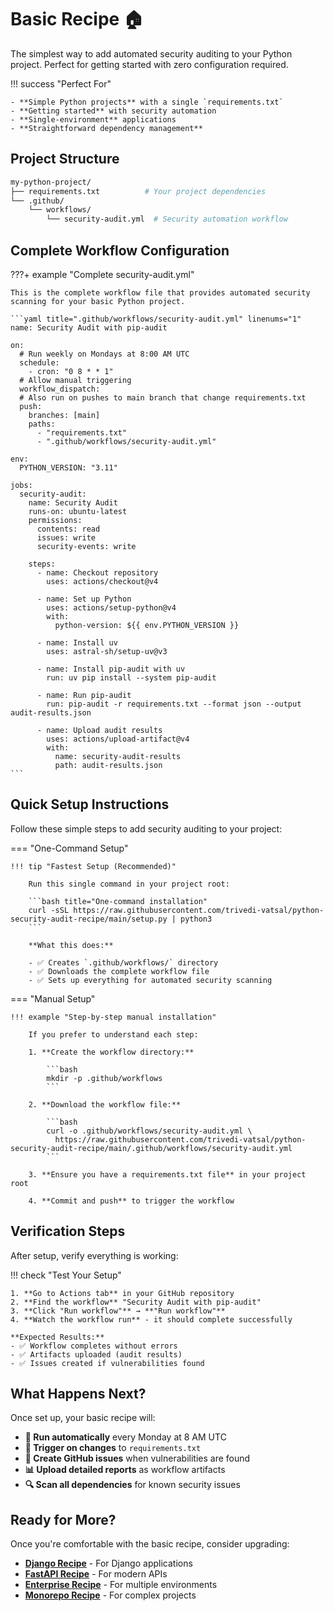 # Basic Recipe 🏠

The simplest way to add automated security auditing to your Python project. Perfect for getting started with zero configuration required.

!!! success "Perfect For"

    - **Simple Python projects** with a single `requirements.txt`
    - **Getting started** with security automation
    - **Single-environment** applications
    - **Straightforward dependency management**

## Project Structure

```bash title="Basic Project Structure"
my-python-project/
├── requirements.txt          # Your project dependencies
└── .github/
    └── workflows/
        └── security-audit.yml  # Security automation workflow
```

## Complete Workflow Configuration

???+ example "Complete security-audit.yml"

    This is the complete workflow file that provides automated security scanning for your basic Python project.

    ```yaml title=".github/workflows/security-audit.yml" linenums="1"
    name: Security Audit with pip-audit

    on:
      # Run weekly on Mondays at 8:00 AM UTC
      schedule:
        - cron: "0 8 * * 1"
      # Allow manual triggering
      workflow_dispatch:
      # Also run on pushes to main branch that change requirements.txt
      push:
        branches: [main]
        paths:
          - "requirements.txt"
          - ".github/workflows/security-audit.yml"

    env:
      PYTHON_VERSION: "3.11"

    jobs:
      security-audit:
        name: Security Audit
        runs-on: ubuntu-latest
        permissions:
          contents: read
          issues: write
          security-events: write

        steps:
          - name: Checkout repository
            uses: actions/checkout@v4

          - name: Set up Python
            uses: actions/setup-python@v4
            with:
              python-version: ${{ env.PYTHON_VERSION }}

          - name: Install uv
            uses: astral-sh/setup-uv@v3

          - name: Install pip-audit with uv
            run: uv pip install --system pip-audit

          - name: Run pip-audit
            run: pip-audit -r requirements.txt --format json --output audit-results.json

          - name: Upload audit results
            uses: actions/upload-artifact@v4
            with:
              name: security-audit-results
              path: audit-results.json
    ```

## Quick Setup Instructions

Follow these simple steps to add security auditing to your project:

=== "One-Command Setup"

    !!! tip "Fastest Setup (Recommended)"

        Run this single command in your project root:

        ```bash title="One-command installation"
        curl -sSL https://raw.githubusercontent.com/trivedi-vatsal/python-security-audit-recipe/main/setup.py | python3
        ```

        **What this does:**
        
        - ✅ Creates `.github/workflows/` directory
        - ✅ Downloads the complete workflow file
        - ✅ Sets up everything for automated security scanning

=== "Manual Setup"

    !!! example "Step-by-step manual installation"

        If you prefer to understand each step:

        1. **Create the workflow directory:**

            ```bash
            mkdir -p .github/workflows
            ```

        2. **Download the workflow file:**

            ```bash
            curl -o .github/workflows/security-audit.yml \
              https://raw.githubusercontent.com/trivedi-vatsal/python-security-audit-recipe/main/.github/workflows/security-audit.yml
            ```

        3. **Ensure you have a requirements.txt file** in your project root

        4. **Commit and push** to trigger the workflow

## Verification Steps

After setup, verify everything is working:

!!! check "Test Your Setup"

    1. **Go to Actions tab** in your GitHub repository
    2. **Find the workflow** "Security Audit with pip-audit"  
    3. **Click "Run workflow"** → **"Run workflow"**
    4. **Watch the workflow run** - it should complete successfully

    **Expected Results:**
    - ✅ Workflow completes without errors
    - ✅ Artifacts uploaded (audit results)
    - ✅ Issues created if vulnerabilities found

## What Happens Next?

Once set up, your basic recipe will:

- **🔄 Run automatically** every Monday at 8 AM UTC
- **📱 Trigger on changes** to `requirements.txt`
- **🚨 Create GitHub issues** when vulnerabilities are found
- **📊 Upload detailed reports** as workflow artifacts
- **🔍 Scan all dependencies** for known security issues

## Ready for More?

Once you're comfortable with the basic recipe, consider upgrading:

- **[Django Recipe](django.md)** - For Django applications
- **[FastAPI Recipe](fastapi.md)** - For modern APIs  
- **[Enterprise Recipe](multi-environment.md)** - For multiple environments
- **[Monorepo Recipe](monorepo.md)** - For complex projects
